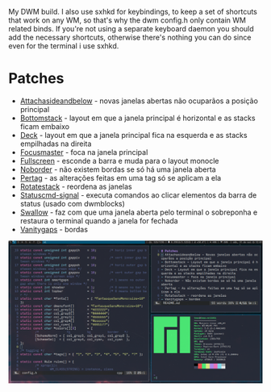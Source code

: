 My DWM build. I also use sxhkd for keybindings, to keep a set of shortcuts that work on any WM, so that's why the dwm config.h only contain WM related binds. If you're not using a separate keyboard daemon you should add the necessary shortcuts, otherwise there's nothing you can do since even for the terminal i use sxhkd.

# Patches
- [Attachasideandbelow](https://dwm.suckless.org/patches/attachasideandbelow/) - novas janelas abertas não ocuparãos a posição principal
- [Bottomstack](https://dwm.suckless.org/patches/bottomstack/) - layout em que a janela principal é horizontal e as stacks ficam embaixo
- [Deck](https://dwm.suckless.org/patches/deck/) - layout em que a janela principal fica na esquerda e as stacks empilhadas na direita
- [Focusmaster](https://dwm.suckless.org/patches/focusmaster/) - foca na janela principal
- [Fullscreen](https://dwm.suckless.org/patches/fullscreen/) - esconde a barra e muda para o layout monocle
- [Noborder](https://dwm.suckless.org/patches/noborder/) - não existem bordas se só há uma janela aberta
- [Pertag](https://dwm.suckless.org/patches/pertag/) - as alterações feitas em uma tag só se aplicam a ela
- [Rotatestack](https://dwm.suckless.org/patches/rotatestack/) - reordena as janelas
- [Statuscmd-signal](https://dwm.suckless.org/patches/statuscmd/) - executa comandos ao clicar elementos da barra de status (usado com dwmblocks)
- [Swallow](https://dwm.suckless.org/patches/swallow/) - faz com que uma janela aberta pelo terminal o sobreponha e restaura o terminal quando a janela for fechada
- [Vanitygaps](https://dwm.suckless.org/patches/vanitygaps/) - bordas

![DWM](dwm.png)
